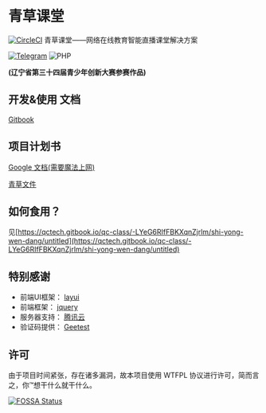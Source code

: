# 青草课堂
[![CircleCI](https://circleci.com/gh/qcminecraft/qc_classrom.svg?style=svg&circle-token=e33f17a2b23f23e80f9d31d6e34b0ff898fd3ff4)](https://circleci.com/gh/qcminecraft/qc_classrom)
青草课堂——网络在线教育智能直播课堂解决方案

[![Telegram](https://img.shields.io/badge/Telegram-Join--the--chat-green.svg?logo=telegram&style=for-the-badge)](https://t.me/joinchat/IoZlgxelV02lQRfJSxDCtA)
![PHP](https://img.shields.io/badge/PHP-v5.6-green.svg?logo=php&style=for-the-badge)

**(辽宁省第三十四届青少年创新大赛参赛作品)**
## 开发&使用 文档
[Gitbook](https://qctech.gitbook.io/qc-class/-LYeG6RIfFBKXqnZjrlm/)

## 项目计划书
[Google 文档(需要魔法上网)](https://docs.google.com/document/d/1wucpRcdmW1fEJq2huDKZVGJLCpeBQYsSts2dUoesVe8/edit?usp=sharing)

[青草文件](https://file.qcminecraft.com/index.php?share/file&user=1&sid=TYmnaZNw)

## 如何食用？
见[https://qctech.gitbook.io/qc-class/-LYeG6RIfFBKXqnZjrlm/shi-yong-wen-dang/untitled](https://qctech.gitbook.io/qc-class/-LYeG6RIfFBKXqnZjrlm/shi-yong-wen-dang/untitled)

## 特别感谢
- 前端UI框架： [layui](https://github.com/sentsin/layui)
- 前端框架： [jquery](https://github.com/jquery/jquery)
- 服务器支持： [腾讯云](https://cloud.tencent.com/)
- 验证码提供： [Geetest](https://www.geetest.com/)

## 许可
由于项目时间紧张，存在诸多漏洞，故本项目使用 WTFPL 协议进行许可，简而言之，你™想干什么就干什么。

[![FOSSA Status](https://app.fossa.io/api/projects/git%2Bgithub.com%2Fqcminecraft%2Fqc_classrom.svg?type=large)](https://app.fossa.io/projects/git%2Bgithub.com%2Fqcminecraft%2Fqc_classrom?ref=badge_large)
